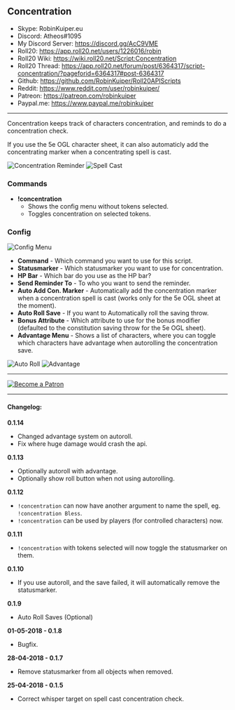## Concentration

* Skype: RobinKuiper.eu
* Discord: Atheos#1095
* My Discord Server: https://discord.gg/AcC9VME
* Roll20: https://app.roll20.net/users/1226016/robin
* Roll20 Wiki: https://wiki.roll20.net/Script:Concentration
* Roll20 Thread: https://app.roll20.net/forum/post/6364317/script-concentration/?pageforid=6364317#post-6364317
* Github: https://github.com/RobinKuiper/Roll20APIScripts
* Reddit: https://www.reddit.com/user/robinkuiper/
* Patreon: https://patreon.com/robinkuiper
* Paypal.me: https://www.paypal.me/robinkuiper

---

Concentration keeps track of characters concentration, and reminds to do a concentration check.

If you use the 5e OGL character sheet, it can also automaticly add the concentrating marker when a concentrating spell is cast.

![Concentration Reminder](https://i.imgur.com/yQwYL1F.png "Concentration Reminder")
![Spell Cast](https://i.imgur.com/HucNIDc.png "Spell Cast")

### Commands

* **!concentration**
    * Shows the config menu without tokens selected.
    * Toggles concentration on selected tokens.

### Config

![Config Menu](https://i.imgur.com/SExckX7.png "Config Menu")

* **Command** - Which command you want to use for this script.
* **Statusmarker** - Which statusmarker you want to use for concentration.
* **HP Bar** - Which bar do you use as the HP bar?
* **Send Reminder To** - To who you want to send the reminder.
* **Auto Add Con. Marker** - Automatically add the concentration marker when a concentration spell is cast (works only for the 5e OGL sheet at the moment).
* **Auto Roll Save** - If you want to Automatically roll the saving throw.
* **Bonus Attribute** - Which attribute to use for the bonus modifier (defaulted to the constitution saving throw for the 5e OGL sheet).
* **Advantage Menu** - Shows a list of characters, where you can toggle which characters have advantage when autorolling the concentration save.

![Auto Roll](https://i.imgur.com/WHUV5iw.png "Auto Roll")
![Advantage](https://i.imgur.com/ciSttkH.png "Advantage")

---

[![Become a Patron](https://c5.patreon.com/external/logo/become_a_patron_button.png "Become a Patron")](https://www.patreon.com/bePatron?u=10835266)

---

#### Changelog:
**0.1.14**
* Changed advantage system on autoroll.
* Fix where huge damage would crash the api.

**0.1.13**
* Optionally autoroll with advantage.
* Optionally show roll button when not using autorolling.

**0.1.12**
* `!concentration` can now have another argument to name the spell, eg. `!concentration Bless`.
* `!concentration` can be used by players (for controlled characters) now.

**0.1.11**
* `!concentration` with tokens selected will now toggle the statusmarker on them.

**0.1.10**
* If you use autoroll, and the save failed, it will automatically remove the statusmarker.

**0.1.9**
* Auto Roll Saves (Optional)

**01-05-2018 - 0.1.8**
* Bugfix.

**28-04-2018 - 0.1.7**
* Remove statusmarker from all objects when removed.

**25-04-2018 - 0.1.5**
* Correct whisper target on spell cast concentration check.